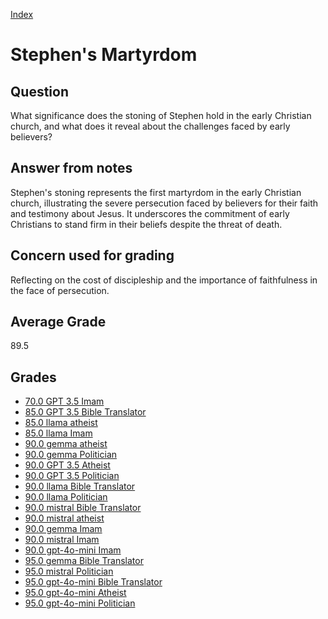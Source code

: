 
[Index](../../index.md)
# Stephen's Martyrdom
## Question
What significance does the stoning of Stephen hold in the early Christian church, and what does it reveal about the challenges faced by early believers?

## Answer from notes
Stephen's stoning represents the first martyrdom in the early Christian church, illustrating the severe persecution faced by believers for their faith and testimony about Jesus. It underscores the commitment of early Christians to stand firm in their beliefs despite the threat of death.

## Concern used for grading
Reflecting on the cost of discipleship and the importance of faithfulness in the face of persecution.

## Average Grade
89.5

## Grades
 * [70.0 GPT 3.5 Imam](../answers/GPT_3.5_Imam/Stephen_s_Martyrdom.md)
 * [85.0 GPT 3.5 Bible Translator](../answers/GPT_3.5_Bible_Translator/Stephen_s_Martyrdom.md)
 * [85.0 llama atheist](../answers/llama_atheist/Stephen_s_Martyrdom.md)
 * [85.0 llama Imam](../answers/llama_Imam/Stephen_s_Martyrdom.md)
 * [90.0 gemma atheist](../answers/gemma_atheist/Stephen_s_Martyrdom.md)
 * [90.0 gemma Politician](../answers/gemma_Politician/Stephen_s_Martyrdom.md)
 * [90.0 GPT 3.5 Atheist](../answers/GPT_3.5_Atheist/Stephen_s_Martyrdom.md)
 * [90.0 GPT 3.5 Politician](../answers/GPT_3.5_Politician/Stephen_s_Martyrdom.md)
 * [90.0 llama Bible Translator](../answers/llama_Bible_Translator/Stephen_s_Martyrdom.md)
 * [90.0 llama Politician](../answers/llama_Politician/Stephen_s_Martyrdom.md)
 * [90.0 mistral Bible Translator](../answers/mistral_Bible_Translator/Stephen_s_Martyrdom.md)
 * [90.0 mistral atheist](../answers/mistral_atheist/Stephen_s_Martyrdom.md)
 * [90.0 gemma Imam](../answers/gemma_Imam/Stephen_s_Martyrdom.md)
 * [90.0 mistral Imam](../answers/mistral_Imam/Stephen_s_Martyrdom.md)
 * [90.0 gpt-4o-mini Imam](../answers/gpt-4o-mini_Imam/Stephen_s_Martyrdom.md)
 * [95.0 gemma Bible Translator](../answers/gemma_Bible_Translator/Stephen_s_Martyrdom.md)
 * [95.0 mistral Politician](../answers/mistral_Politician/Stephen_s_Martyrdom.md)
 * [95.0 gpt-4o-mini Bible Translator](../answers/gpt-4o-mini_Bible_Translator/Stephen_s_Martyrdom.md)
 * [95.0 gpt-4o-mini Atheist](../answers/gpt-4o-mini_Atheist/Stephen_s_Martyrdom.md)
 * [95.0 gpt-4o-mini Politician](../answers/gpt-4o-mini_Politician/Stephen_s_Martyrdom.md)
